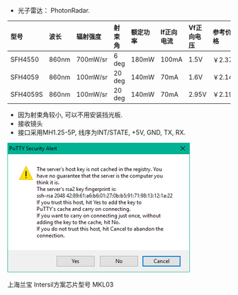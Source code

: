 * 光子雷达： PhotonRadar.

| 型号 | 波长 | 辐射强度 | 射束角 | 额定功率 | If正向电流 | Vf正向电压 | 参考价格 |
| :--- | :--- | :--- | :--- | :--- | :--- | :--- | :--- |
| SFH4550 | 860nm | 700mW/sr | 6 deg | 180mW | 100mA | 1.5V | ￥2.37 |
| SFH4059 | 860nm | 100mW/sr | 20 deg | 140mW | 70mA | 1.6V | ￥2.14 |
| SFH4059S | 860nm | 100mW/sr | 20 deg | 140mW | 70mA | 2.95V | ￥2.19 |

* 因为射束角较小, 可以不用安装挡光板.
* 接收镜头
* 接口采用MH1.25-5P, 线序为INT/STATE, +5V, GND, TX, RX.

![](/assets/Putty_YES.png)



上海兰宝 Intersil方案芯片型号 MKL03



